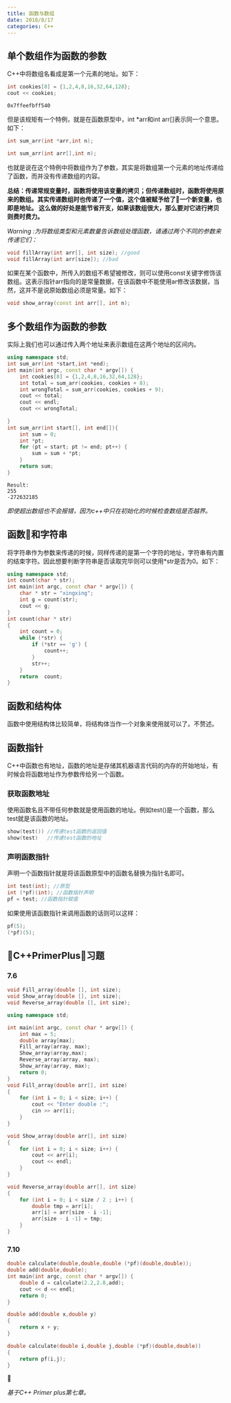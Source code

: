 ```yaml
---
title: 函数与数组
date: 2018/8/17
categories: C++
---
```

## 单个数组作为函数的参数
C++中将数组名看成是第一个元素的地址。如下：
```c++
int cookies[8] = {1,2,4,8,16,32,64,128};
cout << cookies;
```
```
0x7ffeefbff540
```
但是该规矩有一个特例，就是在函数原型中，int *arr和int arr[]表示同一个意思。如下：
```c++
int sum_arr(int *arr,int n);
```
```c++
int sum_arr(int arr[],int n);
```
也就是说在这个特例中将数组作为了参数，其实是将数组第一个元素的地址传递给了函数，而并没有传递数组的内容。

**总结：传递常规变量时，函数将使用该变量的拷贝；但传递数组时，函数将使用原来的数组。其实传递数组时也传递了一个值，这个值被赋予给了一个新变量，也即是地址。
这么做的好处是能节省开支，如果该数组很大，那么要对它进行拷贝则费时费力。**

_Warning :为将数组类型和元素数量告诉数组处理函数，请通过两个不同的参数来传递它们：_
```c++
void fillArray(int arr[], int size); //good
void fillArray(int arr[size]); //bad
```

如果在某个函数中，所传入的数组不希望被修改，则可以使用const关键字修饰该数组。这表示指针arr指向的是常量数据，在该函数中不能使用ar修改该数据，当然，这并不是说原始数组必须是常量。如下：
```c++
void show_array(const int arr[], int n);
```

## 多个数组作为函数的参数
实际上我们也可以通过传入两个地址来表示数组在这两个地址的区间内。
```c++
using namespace std;
int sum_arr(int *start,int *end);
int main(int argc, const char * argv[]) {
    int cookies[8] = {1,2,4,8,16,32,64,128};
    int total = sum_arr(cookies, cookies + 8);
    int wrongTotal = sum_arr(cookies, cookies + 9);
    cout << total;
    cout << endl;
    cout << wrongTotal;
    
}
int sum_arr(int start[], int end[]){
    int sum = 0;
    int *pt;
    for (pt = start; pt != end; pt++) {
        sum = sum + *pt;
    }
    return sum;
}
```
```
Result:
255
-272632185
```
_即使超出数组也不会报错，因为c++中只在初始化的时候检查数组是否越界。_

## 函数和字符串
将字符串作为参数来传递的时候，同样传递的是第一个字符的地址，字符串有内置的结束字符。因此想要判断字符串是否读取完毕则可以使用*str是否为0。如下：
```c++
using namespace std;
int count(char * str);
int main(int argc, const char * argv[]) {
    char * str = "xingxing";
    int g = count(str);
    cout << g;
}
int count(char * str)
{
    int count = 0;
    while (*str) {
        if (*str == 'g') {
            count++;
        }
        str++;
    }
    return  count;
}
```

## 函数和结构体
函数中使用结构体比较简单，将结构体当作一个对象来使用就可以了。不赘述。

## 函数指针
C++中函数也有地址，函数的地址是存储其机器语言代码的内存的开始地址，有时候会将函数地址作为参数传给另一个函数。
### 获取函数地址
使用函数名且不带任何参数就是使用函数的地址。例如test()是一个函数，那么test就是该函数的地址。
```c++
show(test()) //传递test函数的返回值
show(test)   //传递test函数的地址
```
### 声明函数指针
声明一个函数指针就是将该函数原型中的函数名替换为指针名即可。
```c++
int test(int); //原型
int (*pf)(int); //函数指针声明
pf = test; //函数指针赋值
```
如果使用该函数指针来调用函数的话则可以这样：
```c++
pf(5);
(*pf)(5);
```

## C++PrimerPlus习题
### 7.6
```c++
void Fill_array(double [], int size);
void Show_array(double [], int size);
void Reverse_array(double [], int size);

using namespace std;

int main(int argc, const char * argv[]) {
    int max = 5;
    double array[max];
    Fill_array(array, max);
    Show_array(array,max);
    Reverse_array(array, max);
    Show_array(array, max);
    return 0;
}
void Fill_array(double arr[], int size)
{
    for (int i = 0; i < size; i++) {
        cout << "Enter double :";
        cin >> arr[i];
    }
}

void Show_array(double arr[], int size)
{
    for (int i = 0; i < size; i++) {
        cout << arr[i];
        cout << endl;
    }
}

void Reverse_array(double arr[], int size)
{
    for (int i = 0; i < size / 2 ; i++) {
        double tmp = arr[i];
        arr[i] = arr[size - i -1];
        arr[size - i -1] = tmp;
    }
}
```
### 7.10
```c++
double calculate(double,double,double (*pf)(double,double));
double add(double,double);
int main(int argc, const char * argv[]) {
    double d = calculate(2.2,2.8,add);
    cout << d << endl;
    return 0;
}

double add(double x,double y)
{
    return x + y;
}

double calculate(double i,double j,double (*pf)(double,double))
{
    return pf(i,j);
}
```


_基于C++ Primer plus第七章。_